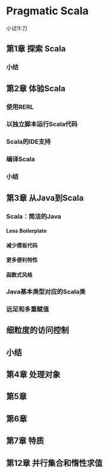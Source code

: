 # Pragmatic Scala #

小试牛刀

## 第1章 探索 Scala ##



### 小结 ###



## 第2章 体验Scala ##

### 使用RERL ###

### 以独立脚本运行Scala代码 ###

### Scala的IDE支持 ###

### 编译Scala ###

### 小结 ###


## 第3章 从Java到Scala ##

### Scala：简洁的Java ###

#### Less Boilerplate ####

#### 减少模板代码 ####

#### 更多便利特性 ####

#### 函数式风格 ####

### Java基本类型对应的Scala类 ###

### 远足和多重赋值 ###

## 细粒度的访问控制 ##

## 小结 ##

## 第4章 处理对象 ##


## 第5章 ##

## 第6章 ##

## 第7章 特质 ##

## 第12章 并行集合和惰性求值 ##

